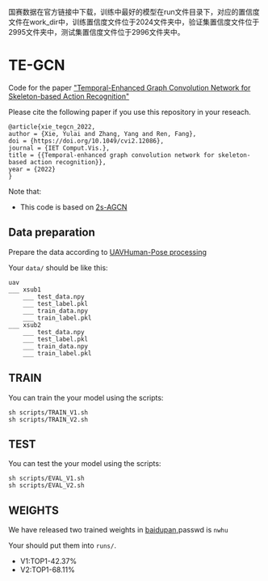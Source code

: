 国赛数据在官方链接中下载，训练中最好的模型在run文件目录下，对应的置信度文件在work_dir中，训练置信度文件位于2024文件夹中，验证集置信度文件位于2995文件夹中，测试集置信度文件位于2996文件夹中。
# TE-GCN

Code for the paper ["Temporal-Enhanced Graph Convolution Network for Skeleton-based Action Recognition"](https://ietresearch.onlinelibrary.wiley.com/doi/10.1049/cvi2.12086)


Please cite the following paper if you use this repository in your reseach.
```
@article{xie_tegcn_2022,
author = {Xie, Yulai and Zhang, Yang and Ren, Fang},
doi = {https://doi.org/10.1049/cvi2.12086},
journal = {IET Comput.Vis.},
title = {{Temporal-enhanced graph convolution network for skeleton-based action recognition}},
year = {2022}
}
```

Note that:
- This code is based on [2s-AGCN](https://github.com/lshiwjx/2s-AGCN)

## Data preparation
Prepare the data according to [UAVHuman-Pose processing](https://github.com/xieyulai/UAVHuman_For_TE-GCN)

Your `data/` should be like this:
```
uav
___ xsub1
    ___ test_data.npy
    ___ test_label.pkl
    ___ train_data.npy
    ___ train_label.pkl
___ xsub2
    ___ test_data.npy
    ___ test_label.pkl
    ___ train_data.npy
    ___ train_label.pkl

```

## TRAIN
You can train the your model using the scripts:
```
sh scripts/TRAIN_V1.sh
sh scripts/TRAIN_V2.sh
```

## TEST
You can test the your model using the scripts:
```
sh scripts/EVAL_V1.sh
sh scripts/EVAL_V2.sh
```

## WEIGHTS
We have released two trained weights in [baidupan](https://pan.baidu.com/s/1kourPFzEChrjc8kPO0y6rw),passwd is `nwhu`

Your should put them into `runs/`.

- V1:TOP1-42.37%
- V2:TOP1-68.11%
